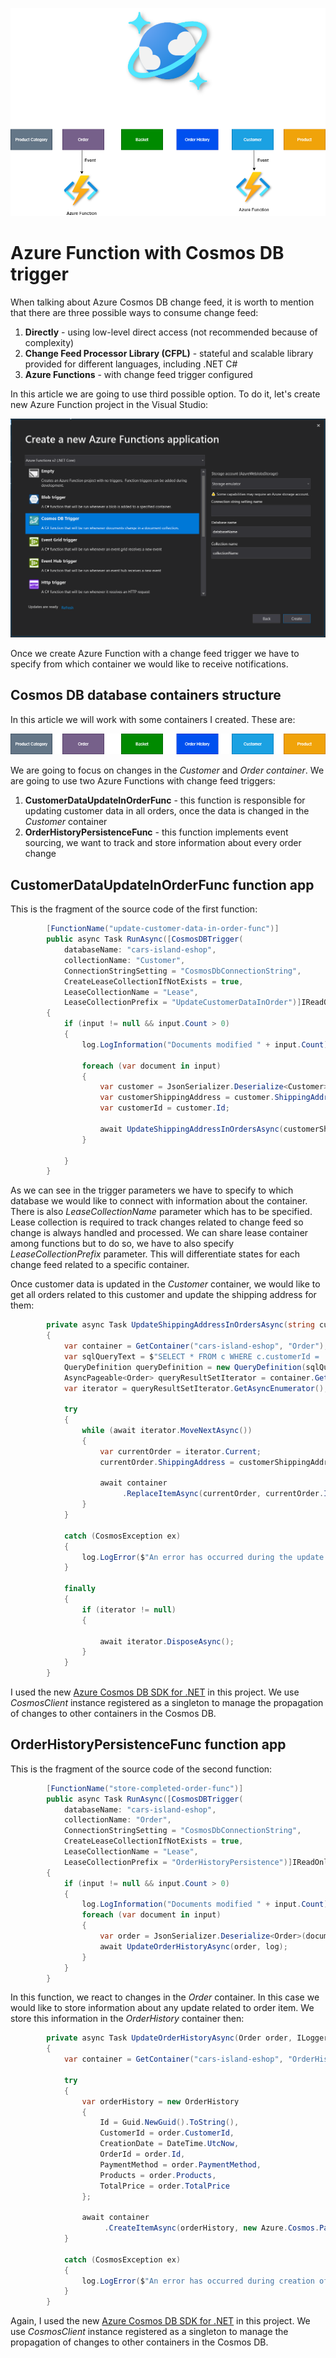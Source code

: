 ﻿<p align="center">
<img src="assets/CosmosChangeFeedEventSourcing3.png?raw=true" alt="Image not found"/>
</p>

# Azure Function with Cosmos DB trigger

When talking about Azure Cosmos DB change feed, it is worth to mention that there are three possible ways to consume change feed:

1. **Directly** - using low-level direct access (not recommended because of complexity)
2. **Change Feed Processor Library (CFPL)** - stateful and scalable library provided for different languages, including .NET C#
3. **Azure Functions** - with change feed trigger configured

In this article we are going to use third possible option. To do it, let's create new Azure Function project in the Visual Studio:

<p align="center">
<img src="assets/CosmosChangeFeedEventSourcing2.PNG?raw=true" alt="Image not found"/>
</p>

Once we create Azure Function with a change feed trigger we have to specify from which container we would like to receive notifications.

## Cosmos DB database containers structure

In this article we will work with some containers I created. These are:

<p align="center">
<img src="assets/CosmosChangeFeedEventSourcing4.png?raw=true" alt="Image not found"/>
</p>

We are going to focus on changes in the *Customer* and *Order container*. We are going to use two Azure Functions with change feed triggers:

1. **CustomerDataUpdateInOrderFunc** - this function is responsible for updating customer data in all orders, once the data is changed in the *Customer* container
2. **OrderHistoryPersistenceFunc** - this function implements event sourcing, we want to track and store information about every order change


## CustomerDataUpdateInOrderFunc function app

This is the fragment of the source code of the first function:

```csharp
        [FunctionName("update-customer-data-in-order-func")]
        public async Task RunAsync([CosmosDBTrigger(
            databaseName: "cars-island-eshop",
            collectionName: "Customer",
            ConnectionStringSetting = "CosmosDbConnectionString",
            CreateLeaseCollectionIfNotExists = true,
            LeaseCollectionName = "Lease",
            LeaseCollectionPrefix = "UpdateCustomerDataInOrder")]IReadOnlyList<Document> input, ILogger log)
        {
            if (input != null && input.Count > 0)
            {
                log.LogInformation("Documents modified " + input.Count);

                foreach (var document in input)
                {
                    var customer = JsonSerializer.Deserialize<Customer>(document.ToString());
                    var customerShippingAddress = customer.ShippingAddress;
                    var customerId = customer.Id;

                    await UpdateShippingAddressInOrdersAsync(customerShippingAddress, customerId, log);
                }

            }
        }
```

As we can see in the trigger parameters we have to specify to which database we would like to connect with information about the container. There is also *LeaseCollectionName* parameter which has to be specified. Lease collection is required to track changes related to change feed so change is always handled and processed. We can share lease container among functions but to do so, we have to also specify *LeaseCollectionPrefix* parameter. This will differentiate states for each change feed related to a specific container.

Once customer data is updated in the *Customer* container, we would like to get all orders related to this customer and update the shipping address for them:

```csharp
        private async Task UpdateShippingAddressInOrdersAsync(string customerShippingAddress, string customerId, ILogger log)
        {
            var container = GetContainer("cars-island-eshop", "Order");
            var sqlQueryText = $"SELECT * FROM c WHERE c.customerId = '{customerId}'";
            QueryDefinition queryDefinition = new QueryDefinition(sqlQueryText);
            AsyncPageable<Order> queryResultSetIterator = container.GetItemQueryIterator<Order>(queryDefinition);
            var iterator = queryResultSetIterator.GetAsyncEnumerator();

            try
            {
                while (await iterator.MoveNextAsync())
                {
                    var currentOrder = iterator.Current;
                    currentOrder.ShippingAddress = customerShippingAddress;

                    await container
                         .ReplaceItemAsync(currentOrder, currentOrder.Id, new Azure.Cosmos.PartitionKey(currentOrder.Id));
                }
            }

            catch (CosmosException ex)
            {
                log.LogError($"An error has occurred during the update of orders for customer with id: {customerId}", ex);
            }

            finally
            {
                if (iterator != null)
                {

                    await iterator.DisposeAsync();
                }
            }
        }
```

I used the new [Azure Cosmos DB SDK for .NET](https://www.nuget.org/packages/Azure.Cosmos) in this project. We use *CosmosClient* instance registered as a singleton to manage the propagation of changes to other containers in the Cosmos DB.

## OrderHistoryPersistenceFunc function app

This is the fragment of the source code of the second function:

```csharp
        [FunctionName("store-completed-order-func")]
        public async Task RunAsync([CosmosDBTrigger(
            databaseName: "cars-island-eshop",
            collectionName: "Order",
            ConnectionStringSetting = "CosmosDbConnectionString",
            CreateLeaseCollectionIfNotExists = true,
            LeaseCollectionName = "Lease",
            LeaseCollectionPrefix = "OrderHistoryPersistence")]IReadOnlyList<Document> input, ILogger log)
        {
            if (input != null && input.Count > 0)
            {
                log.LogInformation("Documents modified " + input.Count);
                foreach (var document in input)
                {
                    var order = JsonSerializer.Deserialize<Order>(document.ToString());
                    await UpdateOrderHistoryAsync(order, log);
                }
            }
        }
```

In this function, we react to changes in the *Order* container. In this case we would like to store information about any update related to order item. We store this information in the *OrderHistory* container then:

```csharp
        private async Task UpdateOrderHistoryAsync(Order order, ILogger log)
        {
            var container = GetContainer("cars-island-eshop", "OrderHistory");

            try
            {
                var orderHistory = new OrderHistory
                {
                    Id = Guid.NewGuid().ToString(),
                    CustomerId = order.CustomerId,
                    CreationDate = DateTime.UtcNow,
                    OrderId = order.Id,
                    PaymentMethod = order.PaymentMethod,
                    Products = order.Products,
                    TotalPrice = order.TotalPrice
                };

                await container
                     .CreateItemAsync(orderHistory, new Azure.Cosmos.PartitionKey(orderHistory.OrderId));
            }

            catch (CosmosException ex)
            {
                log.LogError($"An error has occurred during creation of order history record for order with id: {order.Id}", ex);
            }
        }
```

Again, I used the new [Azure Cosmos DB SDK for .NET](https://www.nuget.org/packages/Azure.Cosmos) in this project. We use *CosmosClient* instance registered as a singleton to manage the propagation of changes to other containers in the Cosmos DB.
